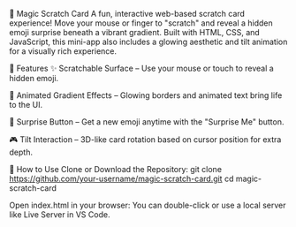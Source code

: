 🎉 Magic Scratch Card
A fun, interactive web-based scratch card experience! Move your mouse or finger to "scratch" and reveal a hidden emoji surprise beneath a vibrant gradient. Built with HTML, CSS, and JavaScript, this mini-app also includes a glowing aesthetic and tilt animation for a visually rich experience.

🧩 Features
✨ Scratchable Surface – Use your mouse or touch to reveal a hidden emoji.

🌈 Animated Gradient Effects – Glowing borders and animated text bring life to the UI.

🎁 Surprise Button – Get a new emoji anytime with the "Surprise Me" button.

🎮 Tilt Interaction – 3D-like card rotation based on cursor position for extra depth.

🚀 How to Use
Clone or Download the Repository:
git clone https://github.com/your-username/magic-scratch-card.git
cd magic-scratch-card

Open index.html in your browser:
You can double-click or use a local server like Live Server in VS Code.
